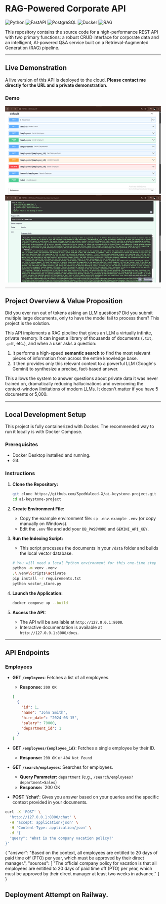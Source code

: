 # RAG-Powered Corporate API

![Python](https://img.shields.io/badge/Python-3.11-blue) ![FastAPI](https://img.shields.io/badge/FastAPI-green) ![PostgreSQL](https://img.shields.io/badge/PostgreSQL-16-blue) ![Docker](https://img.shields.io/badge/Docker-blue) ![RAG](https://img.shields.io/badge/AI-RAG-purple)

This repository contains the source code for a high-performance REST API with two primary functions: a robust CRUD interface for corporate data and an intelligent, AI-powered Q&A service built on a Retrieval-Augmented Generation (RAG) pipeline.

---

## Live Demonstration

A live version of this API is deployed to the cloud. **Please contact me directly for the URL and a private demonstration.**

### Demo 

![Chat Endpoint Demo](docs/img1.png)
![Chat Endpoint Demo](docs/img2.png)


---

## Project Overview & Value Proposition

Did you ever run out of tokens asking an LLM questions? Did you submit multiple large documents, only to have the model fail to process them? This project is the solution.

This API implements a RAG pipeline that gives an LLM a virtually infinite, private memory. It can ingest a library of thousands of documents (`.txt`, `.pdf`, etc.), and when a user asks a question:
1.  It performs a high-speed **semantic search** to find the most relevant pieces of information from across the entire knowledge base.
2.  It then provides only this relevant context to a powerful LLM (Google's Gemini) to synthesize a precise, fact-based answer.

This allows the system to answer questions about private data it was never trained on, dramatically reducing hallucinations and overcoming the context-window limitations of modern LLMs. It doesn't matter if you have 5 documents or 5,000.


---

## Local Development Setup

This project is fully containerized with Docker. The recommended way to run it locally is with Docker Compose.

### Prerequisites
*   Docker Desktop installed and running.
*   Git.

### Instructions
1.  **Clone the Repository:**
    ```bash
    git clone https://github.com/SyedWaleed-X/ai-keystone-project.git
    cd ai-keystone-project
    ```
2.  **Create Environment File:**
    *   Copy the example environment file: `cp .env.example .env` (or copy manually on Windows).
    *   Edit the `.env` file and add your `DB_PASSWORD` and `GEMINI_API_KEY`.

3.  **Run the Indexing Script:**
    *   This script processes the documents in your `/data` folder and builds the local vector database.
    ```bash
    # You will need a local Python environment for this one-time step
    python -m venv .venv
    .\.venv\Scripts\activate
    pip install -r requirements.txt
    python vector_store.py
    ```

4.  **Launch the Application:**
    ```bash
    docker compose up --build
    ```

5.  **Access the API:**
    *   The API will be available at `http://127.0.0.1:8000`.
    *   Interactive documentation is available at `http://127.0.0.1:8000/docs`.

---

## API Endpoints

### Employees

*   **GET `/employees`**: Fetches a list of all employees.
    *   **Response:** `200 OK`
      ```json
      [
        {
          "id": 1,
          "name": "John Smith",
          "hire_date": "2024-03-15",
          "salary": 70000,
          "department_id": 1
        }
      ]
      ```

*   **GET `/employees/{employee_id}`**: Fetches a single employee by their ID.
    *   **Response:** `200 OK` or `404 Not Found`

*   **GET `/search/employees`**: Searches for employees.
    *   **Query Parameter:** `department` (e.g., `/search/employees?department=Sales`)
    *   **Response:** `200 OK

*   **POST '/chat'**: Gives you answer based on your queries and the specific context provided in your documents.

```bash
curl -X 'POST' \
  'http://127.0.0.1:8000/chat' \
  -H 'accept: application/json' \
  -H 'Content-Type: application/json' \
  -d '{
  "query": "What is the company vacation policy?"
}'
```
{
  "answer": "Based on the context, all employees are entitled to 20 days of paid time off (PTO) per year, which must be approved by their direct manager.",
  "sources": [
    "The official company policy for vacation is that all employees are entitled to 20 days of paid time off (PTO) per year, which must be approved by their direct manager at least two weeks in advance."
  ]
}

## Deployment Attempt on Railway.






